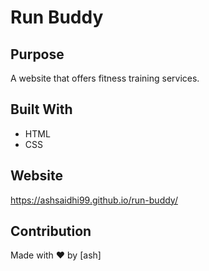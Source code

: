 # Run Buddy

## Purpose
A website that offers fitness training services.

## Built With
* HTML
* CSS

## Website
https://ashsaidhi99.github.io/run-buddy/

## Contribution
Made with ❤️ by [ash]
